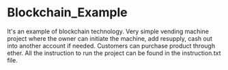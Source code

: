 # Blockchain_Example

It's an example of blockchain technology. Very simple vending machine project where the owner can initiate the machine, add resupply, cash out into another account if needed. Customers can purchase product through ether.
All the instruction to run the project can be found in the instruction.txt file.
